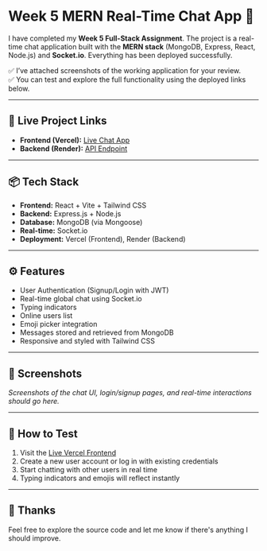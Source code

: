 # Week 5 MERN Real-Time Chat App 🚀

I have completed my **Week 5 Full-Stack Assignment**. The project is a real-time chat application built with the **MERN stack** (MongoDB, Express, React, Node.js) and **Socket.io**. Everything has been deployed successfully.

✅ I’ve attached screenshots of the working application for your review.  
✅ You can test and explore the full functionality using the deployed links below.

---

## 🔗 Live Project Links

- **Frontend (Vercel):** [Live Chat App](https://livechat-three.vercel.app/)
- **Backend (Render):** [API Endpoint](https://mern-week5-assignment.onrender.com)

---

## 📦 Tech Stack

- **Frontend:** React + Vite + Tailwind CSS
- **Backend:** Express.js + Node.js
- **Database:** MongoDB (via Mongoose)
- **Real-time:** Socket.io
- **Deployment:** Vercel (Frontend), Render (Backend)

---

## ⚙️ Features

- User Authentication (Signup/Login with JWT)
- Real-time global chat using Socket.io
- Typing indicators
- Online users list
- Emoji picker integration
- Messages stored and retrieved from MongoDB
- Responsive and styled with Tailwind CSS

---

## 📸 Screenshots

_Screenshots of the chat UI, login/signup pages, and real-time interactions should go here._

---

## 🧪 How to Test

1. Visit the [Live Vercel Frontend](https://livechat-three.vercel.app/)
2. Create a new user account or log in with existing credentials
3. Start chatting with other users in real time
4. Typing indicators and emojis will reflect instantly

---

## 🙌 Thanks

Feel free to explore the source code and let me know if there's anything I should improve.


